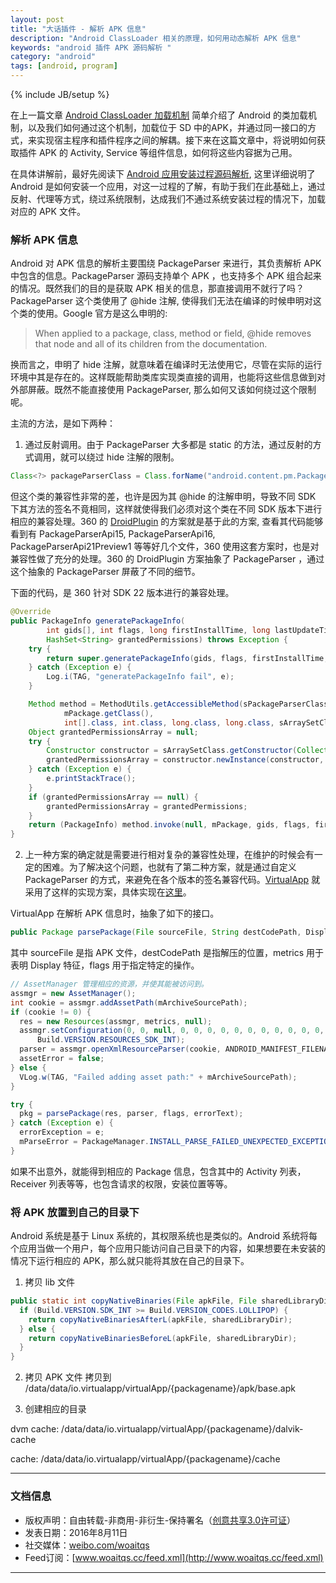 ```yaml
---
layout: post
title: "大话插件 - 解析 APK 信息"
description: "Android ClassLoader 相关的原理，如何用动态解析 APK 信息"
keywords: "android 插件 APK 源码解析 "
category: "android"
tags: [android, program]
---
```

{% include JB/setup %}

在上一篇文章 [Android ClassLoader 加载机制](http://www.woaitqs.cc/android/2016/07/26/android-plugin-dynamic-load-classes.html) 简单介绍了 Android 的类加载机制，以及我们如何通过这个机制，加载位于 SD 中的APK，并通过同一接口的方式，来实现宿主程序和插件程序之间的解耦。接下来在这篇文章中，将说明如何获取插件 APK 的 Activity, Service 等组件信息，如何将这些内容据为己用。

在具体讲解前，最好先阅读下 [Android 应用安装过程源码解析](http://www.woaitqs.cc/android/2016/07/28/android-plugin-get-apk-info.html), 这里详细说明了 Android 是如何安装一个应用，对这一过程的了解，有助于我们在此基础上，通过反射、代理等方式，绕过系统限制，达成我们不通过系统安装过程的情况下，加载对应的 APK 文件。

<!--break-->

### 解析 APK 信息

Android 对 APK 信息的解析主要围绕 PackageParser 来进行，其负责解析 APK 中包含的信息。PackageParser 源码支持单个 APK ，也支持多个 APK 组合起来的情况。既然我们的目的是获取 APK 相关的信息，那直接调用不就行了吗？PackageParser 这个类使用了 @hide 注解, 使得我们无法在编译的时候申明对这个类的使用。Google 官方是这么申明的:

> When applied to a package, class, method or field, @hide removes that node and all of its children from the documentation.

换而言之，申明了 hide 注解，就意味着在编译时无法使用它，尽管在实际的运行环境中其是存在的。这样既能帮助类库实现类直接的调用，也能将这些信息做到对外部屏蔽。既然不能直接使用 PackageParser, 那么如何又该如何绕过这个限制呢。

主流的方法，是如下两种：

1. 通过反射调用。由于 PackageParser 大多都是 static 的方法，通过反射的方式调用，就可以绕过 hide 注解的限制。

```java
Class<?> packageParserClass = Class.forName("android.content.pm.PackageParser")
```

但这个类的兼容性非常的差，也许是因为其 @hide 的注解申明，导致不同 SDK 下其方法的签名不竟相同，这样就使得我们必须对这个类在不同 SDK 版本下进行相应的兼容处理。360 的 [DroidPlugin](https://github.com/DroidPluginTeam/DroidPlugin) 的方案就是基于此的方案, 查看其代码能够看到有 PackageParserApi15, PackageParserApi16, PackageParserApi21Preview1 等等好几个文件，360 使用这套方案时，也是对兼容性做了充分的处理。360 的 DroidPlugin 方案抽象了 PackageParser ，通过这个抽象的 PackageParser 屏蔽了不同的细节。

下面的代码，是 360 针对 SDK 22 版本进行的兼容处理。

```java
@Override
public PackageInfo generatePackageInfo(
        int gids[], int flags, long firstInstallTime, long lastUpdateTime,
        HashSet<String> grantedPermissions) throws Exception {
    try {
        return super.generatePackageInfo(gids, flags, firstInstallTime, lastUpdateTime, grantedPermissions);
    } catch (Exception e) {
        Log.i(TAG, "generatePackageInfo fail", e);
    }

    Method method = MethodUtils.getAccessibleMethod(sPackageParserClass, "generatePackageInfo",
            mPackage.getClass(),
            int[].class, int.class, long.class, long.class, sArraySetClass, sPackageUserStateClass, int.class);
    Object grantedPermissionsArray = null;
    try {
        Constructor constructor = sArraySetClass.getConstructor(Collection.class);
        grantedPermissionsArray = constructor.newInstance(constructor, grantedPermissions);
    } catch (Exception e) {
        e.printStackTrace();
    }
    if (grantedPermissionsArray == null) {
        grantedPermissionsArray = grantedPermissions;
    }
    return (PackageInfo) method.invoke(null, mPackage, gids, flags, firstInstallTime, lastUpdateTime, grantedPermissionsArray, mDefaultPackageUserState, mUserId);
}
```

2. 上一种方案的确定就是需要进行相对复杂的兼容性处理，在维护的时候会有一定的困难。为了解决这个问题，也就有了第二种方案，就是通过自定义 PackageParser 的方式，来避免在各个版本的签名兼容代码。[VirtualApp](https://github.com/asLody/VirtualApp) 就采用了这样的实现方案，具体实现在[这里](https://github.com/asLody/VirtualApp/blob/master/VirtualApp/lib/src/main/java/com/lody/virtual/service/pm/PackageParser.java)。

VirtualApp 在解析 APK 信息时，抽象了如下的接口。

```java
public Package parsePackage(File sourceFile, String destCodePath, DisplayMetrics metrics, int flags)
```

其中 sourceFile 是指 APK 文件，destCodePath 是指解压的位置，metrics 用于表明 Display 特征，flags 用于指定特定的操作。

```java
// AssetManager 管理相应的资源，并使其能被访问到。
assmgr = new AssetManager();
int cookie = assmgr.addAssetPath(mArchiveSourcePath);
if (cookie != 0) {
  res = new Resources(assmgr, metrics, null);
  assmgr.setConfiguration(0, 0, null, 0, 0, 0, 0, 0, 0, 0, 0, 0, 0, 0, 0, 0,
      Build.VERSION.RESOURCES_SDK_INT);
  parser = assmgr.openXmlResourceParser(cookie, ANDROID_MANIFEST_FILENAME);
  assetError = false;
} else {
  VLog.w(TAG, "Failed adding asset path:" + mArchiveSourcePath);
}
```

```java
try {
  pkg = parsePackage(res, parser, flags, errorText);
} catch (Exception e) {
  errorException = e;
  mParseError = PackageManager.INSTALL_PARSE_FAILED_UNEXPECTED_EXCEPTION;
}
```

如果不出意外，就能得到相应的 Package 信息，包含其中的 Activity 列表，Receiver 列表等等，也包含请求的权限，安装位置等等。

### 将 APK 放置到自己的目录下

Android 系统是基于 Linux 系统的，其权限系统也是类似的。Android 系统将每个应用当做一个用户，每个应用只能访问自己目录下的内容，如果想要在未安装的情况下运行相应的 APK，那么就只能将其放在自己的目录下。

1. 拷贝 lib 文件

```java
public static int copyNativeBinaries(File apkFile, File sharedLibraryDir) {
  if (Build.VERSION.SDK_INT >= Build.VERSION_CODES.LOLLIPOP) {
    return copyNativeBinariesAfterL(apkFile, sharedLibraryDir);
  } else {
    return copyNativeBinariesBeforeL(apkFile, sharedLibraryDir);
  }
}
```

2. 拷贝 APK 文件
拷贝到 /data/data/io.virtualapp/virtualApp/{packagename}/apk/base.apk

3. 创建相应的目录

dvm cache: /data/data/io.virtualapp/virtualApp/{packagename}/dalvik-cache

cache: /data/data/io.virtualapp/virtualApp/{packagename}/cache

------------------------

### 文档信息
* 版权声明：自由转载-非商用-非衍生-保持署名（[创意共享3.0许可证](http://creativecommons.org/licenses/by-nc-nd/3.0/deed.zh)）
* 发表日期：2016年8月11日
* 社交媒体：[weibo.com/woaitqs](http://weibo.com/woaitqs)
* Feed订阅：[www.woaitqs.cc/feed.xml](http://www.woaitqs.cc/feed.xml)

------------------------
